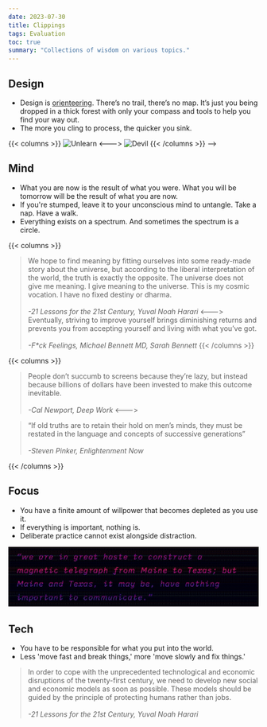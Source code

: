 ```yaml
---
date: 2023-07-30
title: Clippings
tags: Evaluation
toc: true
summary: "Collections of wisdom on various topics."
---
```


## Design
- Design is [orienteering](https://en.wikipedia.org/wiki/Orienteering). There’s no trail, there’s no map. It’s just you being dropped in a thick forest with only your compass and tools to help you find your way out.
- The more you cling to process, the quicker you sink.

{{< columns >}}
![Unlearn](../Unlearn.jpeg)
<--->
![Devil](../Devil.jpeg)
{{< /columns >}}
 -->

## Mind

* What you are now is the result of what you were. What you will be tomorrow will be the result of what you are now. 
* If you're stumped, leave it to your unconscious mind to untangle. Take a nap. Have a walk.
* Everything exists on a spectrum. And sometimes the spectrum is a circle. 

{{< columns >}}
> We hope to find meaning by fitting ourselves into some ready-made story about the universe, but according to the liberal interpretation of the world, the truth is exactly the opposite. The universe does not give me meaning. I give meaning to the universe. This is my cosmic vocation. I have no fixed destiny or dharma.\
> \
> _-21 Lessons for the 21st Century, Yuval Noah Harari_
<--->
> Eventually, striving to improve yourself brings diminishing returns and prevents you from accepting yourself and living with what you’ve got.\
> \
> _-F*ck Feelings, Michael Bennett MD, Sarah Bennett_
{{< /columns >}}

{{< columns >}}
> People don’t succumb to screens because they’re lazy, but instead because billions of dollars have been invested to make this outcome inevitable.\
> \
> _-Cal Newport, Deep Work_
<--->

> “If old truths are to retain their hold on men’s minds, they must be restated in the language and concepts of successive generations”\
> \
> _-Steven Pinker, Enlightenment Now_

{{< /columns >}}

## Focus

- You have a finite amount of willpower that becomes depleted as you use it.
- If everything is important, nothing is.
- Deliberate practice cannot exist alongside distraction.

![Thoreau quote](./IMG_4437.JPG)

## Tech

- You have to be responsible for what you put into the world.
- Less 'move fast and break things,' more 'move slowly and fix things.'

> In order to cope with the unprecedented technological and economic disruptions of the twenty-first century, we need to develop new social and economic models as soon as possible. These models should be guided by the principle of protecting humans rather than jobs.\
> \
>_-21 Lessons for the 21st Century, Yuval Noah Harari_